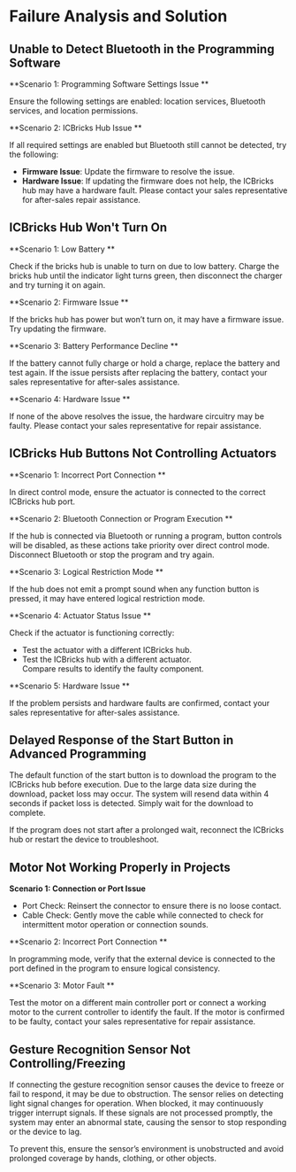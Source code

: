 # Failure Analysis and Solution
## Unable to Detect Bluetooth in the Programming Software  
**Scenario 1: Programming Software Settings Issue  **

Ensure the following settings are enabled: location services, Bluetooth services, and location permissions.  

**Scenario 2: ICBricks Hub Issue  **

If all required settings are enabled but Bluetooth still cannot be detected, try the following:

+ **Firmware Issue**: Update the firmware to resolve the issue.
+ **Hardware Issue**: If updating the firmware does not help, the ICBricks hub may have a hardware fault. Please contact your sales representative for after-sales repair assistance.



## **ICBricks Hub** Won't Turn On  
**Scenario 1: Low Battery  **

 Check if the bricks hub is unable to turn on due to low battery.  Charge the bricks hub until the indicator light turns green, then disconnect the charger and try turning it on again.  

**Scenario 2: Firmware Issue  **

If the bricks hub has power but won’t turn on, it may have a firmware issue. Try updating the firmware.  

**Scenario 3: Battery Performance Decline  **

If the battery cannot fully charge or hold a charge, replace the battery and test again. If the issue persists after replacing the battery, contact your sales representative for after-sales assistance.  

**Scenario 4: Hardware Issue  **

If none of the above resolves the issue, the hardware circuitry may be faulty. Please contact your sales representative for repair assistance.  

## ICBricks Hub Buttons Not Controlling Actuators  
**Scenario 1: Incorrect Port Connection  **

In direct control mode, ensure the actuator is connected to the correct ICBricks hub port.  

**Scenario 2: Bluetooth Connection or Program Execution  **

 If the hub is connected via Bluetooth or running a program, button controls will be disabled, as these actions take priority over direct control mode. Disconnect Bluetooth or stop the program and try again.  

**Scenario 3: Logical Restriction Mode  **

If the hub does not emit a prompt sound when any function button is pressed, it may have entered logical restriction mode.  

**Scenario 4: Actuator Status Issue  **

Check if the actuator is functioning correctly:

+ Test the actuator with a different ICBricks hub.
+ Test the ICBricks hub with a different actuator.  
Compare results to identify the faulty component.

**Scenario 5: Hardware Issue  **

If the problem persists and hardware faults are confirmed, contact your sales representative for after-sales assistance.  

## Delayed Response of the Start Button in Advanced Programming  
The default function of the start button is to download the program to the ICBricks hub before execution. Due to the large data size during the download, packet loss may occur. The system will resend data within 4 seconds if packet loss is detected. Simply wait for the download to complete.

If the program does not start after a prolonged wait, reconnect the ICBricks hub or restart the device to troubleshoot.

## Motor Not Working Properly in Projects  
**Scenario 1: Connection or Port Issue**

+ Port Check: Reinsert the connector to ensure there is no loose contact.
+ Cable Check: Gently move the cable while connected to check for intermittent motor operation or connection sounds.

**Scenario 2: Incorrect Port Connection  **

In programming mode, verify that the external device is connected to the port defined in the program to ensure logical consistency.  

**Scenario 3: Motor Fault  **

Test the motor on a different main controller port or connect a working motor to the current controller to identify the fault. If the motor is confirmed to be faulty, contact your sales representative for repair assistance.  

## Gesture Recognition Sensor Not Controlling/Freezing  
If connecting the gesture recognition sensor causes the device to freeze or fail to respond, it may be due to obstruction. The sensor relies on detecting light signal changes for operation. When blocked, it may continuously trigger interrupt signals. If these signals are not processed promptly, the system may enter an abnormal state, causing the sensor to stop responding or the device to lag.

To prevent this, ensure the sensor’s environment is unobstructed and avoid prolonged coverage by hands, clothing, or other objects.



